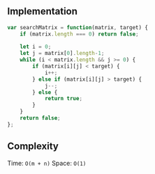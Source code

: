 ## Implementation
```js
var searchMatrix = function(matrix, target) {
    if (matrix.length === 0) return false; 
    
    let i = 0; 
    let j = matrix[0].length-1; 
    while (i < matrix.length && j >= 0) {
        if (matrix[i][j] < target) {
            i++; 
        } else if (matrix[i][j] > target) {
            j--; 
        } else {
            return true; 
        }
    }
    return false; 
};
```

## Complexity
Time: `O(m + n)`
Space: `O(1)`
